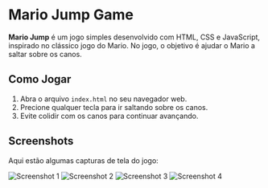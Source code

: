 # Mario Jump Game

**Mario Jump** é um jogo simples desenvolvido com HTML, CSS e JavaScript, inspirado no clássico jogo do Mario. No jogo, o objetivo é ajudar o Mario a saltar sobre os canos.

## Como Jogar

1. Abra o arquivo `index.html` no seu navegador web.
2. Precione qualquer tecla para ir saltando sobre os canos.
3. Evite colidir com os canos para continuar avançando.

## Screenshots

Aqui estão algumas capturas de tela do jogo:

![Screenshot 1](https://github.com/Alochio/Mario-Jump/blob/bab8cde03252e223c41e46e2706afb9531ec0081/imgs%20readme/01.png)
![Screenshot 2](https://github.com/Alochio/Mario-Jump/blob/bd477e1ccc0d01eea1a2bd9f708dc51a25466f8c/imgs%20readme/02.png)
![Screenshot 3](https://github.com/Alochio/Mario-Jump/blob/bd477e1ccc0d01eea1a2bd9f708dc51a25466f8c/imgs%20readme/03.png)
![Screenshot 4](https://github.com/Alochio/Mario-Jump/blob/bd477e1ccc0d01eea1a2bd9f708dc51a25466f8c/imgs%20readme/04.png)
